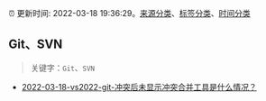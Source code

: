 :alarm_clock: 更新时间: 2022-03-18 19:36:29。[来源分类](../README.md)、[标签分类](../TAGS.md)、[时间分类](../TIMELINE.md)

## Git、SVN


> 关键字：`Git`、`SVN`



- [2022-03-18-vs2022-git-冲突后未显示冲突合并工具是什么情况？](https://www.v2ex.com/t/841350) 